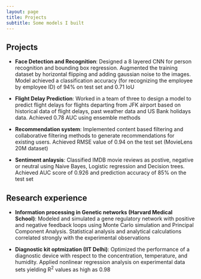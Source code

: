 ```yaml
---
layout: page
title: Projects
subtitle: Some models I built
---
```

## Projects
+ **Face Detection and Recognition**: Designed a 8 layered CNN for person recognition and bounding box regression. Augmented the training dataset by horizontal flipping and adding gaussian noise to the images. Model achieved a classification accuracy (for recognizing the employee by employee ID) of 94% on test set and 0.71 IoU


+ **Flight Delay Prediction**: Worked in a team of three to design a model to predict flight delays for flights departing from JFK airport based on historical data of flight delays, past weather data and US Bank holidays data. Achieved 0.78 AUC using ensemble methods


+ **Recommendation system**: Implemented content based filtering and collaborative filtering methods to generate recommendations for existing users. Achieved RMSE value of 0.94 on the test set (MovieLens 20M dataset)


+ **Sentiment anlaysis**: Classified IMDB movie reviews as postive, negative or neutral using Naive Bayes, Logistic regression and Decision trees. Achieved AUC score of 0.926 and prediction accuracy of 85% on the test set


## Research experience
+ **Information processing in Genetic networks (Harvard Medical School)**: Modeled and simulated a gene regulatory network with positive and
negative feedback loops using Monte Carlo simulation and Principal Component Analysis. Statistical analysis and analytical calculations correlated strongly with the experimental observations


+ **Diagnostic kit optmization (IIT Delhi)**: Optimized the performance of a diagnostic device with respect to the concentration, temperature, and humidity. Applied nonlinear regression analysis on experimental data sets yielding R<sup>2</sup> values as high as 0.98 
